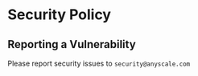 # Security Policy

## Reporting a Vulnerability

Please report security issues to `security@anyscale.com`
